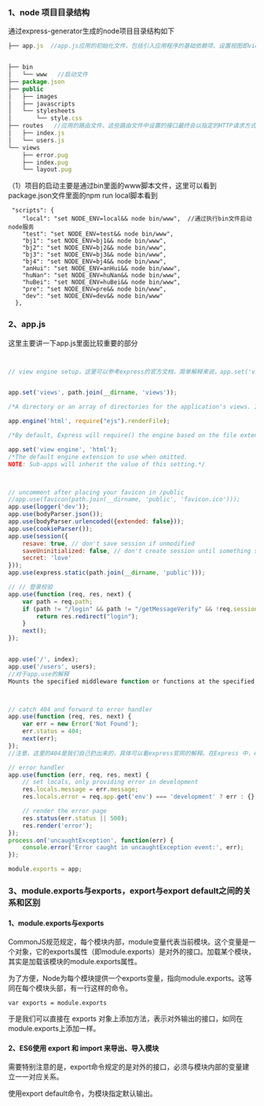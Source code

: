 ### 1、node 项目目录结构

通过express-generator生成的node项目目录结构如下

```js
├── app.js  //app.js应用的初始化文件，包括引入应用程序的基础依赖项、设置视图即view的引擎目录以及模板、设置静				态资源路径、配置通用的中间件、引入路由和一些错误处理中间件等


├── bin
│   └── www   //启动文件
├── package.json
├── public
│   ├── images
│   ├── javascripts
│   └── stylesheets
│       └── style.css
├── routes   //应用的路由文件，这些路由文件中设置的接口最终会以指定的HTTP请求方式暴露给用户，并在用户请求之	├					将结果返回。
│   ├── index.js
│   └── users.js
└── views
    ├── error.pug
    ├── index.pug
    └── layout.pug
```

（1）项目的启动主要是通过bin里面的www脚本文件，这里可以看到package.json文件里面的npm run local脚本看到

```
 "scripts": {
    "local": "set NODE_ENV=local&& node bin/www",  //通过执行bin文件启动node服务
    "test": "set NODE_ENV=test&& node bin/www",
    "bj1": "set NODE_ENV=bj1&& node bin/www",
    "bj2": "set NODE_ENV=bj2&& node bin/www",
    "bj3": "set NODE_ENV=bj3&& node bin/www",
    "bj4": "set NODE_ENV=bj4&& node bin/www",
    "anHui": "set NODE_ENV=anHui&& node bin/www",
    "huNan": "set NODE_ENV=huNan&& node bin/www",
    "huBei": "set NODE_ENV=huBei&& node bin/www",
    "pre": "set NODE_ENV=pre&& node bin/www",
    "dev": "set NODE_ENV=dev&& node bin/www"
  },
```

### 2、app.js

这里主要讲一下app.js里面比较重要的部分

```js


// view engine setup，这里可以参考express的官方文档，简单解释来说，app.set('view')指定了网页视图渲染的模板,可以参考下面给出的解释


app.set('views', path.join(__dirname, 'views'));

/*A directory or an array of directories for the application's views. If an array, the views are looked up in the order they occur in the array.*/

app.engine('html', require("ejs").renderFile);

/*By default, Express will require() the engine based on the file extension. For example, if you try to render a “foo.pug” file, Express invokes the following internally, and caches the require() on subsequent calls to increase performance.*/

app.set('view engine', 'html');
/*The default engine extension to use when omitted.
NOTE: Sub-apps will inherit the value of this setting.*/



// uncomment after placing your favicon in /public
//app.use(favicon(path.join(__dirname, 'public', 'favicon.ico')));
app.use(logger('dev'));
app.use(bodyParser.json());
app.use(bodyParser.urlencoded({extended: false}));
app.use(cookieParser());
app.use(session({
    resave: true, // don't save session if unmodified
    saveUninitialized: false, // don't create session until something stored
    secret: 'love'
}));
app.use(express.static(path.join(__dirname, 'public')));

// // 登录校验
app.use(function (req, res, next) {
    var path = req.path;
    if (path != "/login" && path != "/getMessageVerify" && !req.session.user&&path != "/getMsgCode") {
        return res.redirect("login");
    }
    next();
});


app.use('/', index);
app.use('/users', users);
//对于app.use的解释
Mounts the specified middleware function or functions at the specified path: the middleware function is executed when the base of the requested path matches path.



// catch 404 and forward to error handler
app.use(function (req, res, next) {
    var err = new Error('Not Found');
    err.status = 404;
    next(err);
});
//注意，这里的404是我们自己扔出来的，具体可以看express官网的解释。在Express 中，404 回应并不是错误的结果，因此错误处理常式中介软体不会截取它们。会有此行为是因为404 回应仅表示没有额外的工作来执行；换句话说，Express 已执行所有的中介软体函数和路由，并发现它们都没有回应。您唯一要做的是在堆叠的最底端（其他所有函数下方），新增一个中介软体函数，以处理404 回应。简单的说，前面的路由什么的我们都没有命中，都没有return，一路下来我们没有任何处理结果，这时候，我们就可以扔出404,让下一步的函数处理。

// error handler
app.use(function (err, req, res, next) {
    // set locals, only providing error in development
    res.locals.message = err.message;
    res.locals.error = req.app.get('env') === 'development' ? err : {};

    // render the error page
    res.status(err.status || 500);
    res.render('error');
});
process.on('uncaughtException', function(err) {
    console.error('Error caught in uncaughtException event:', err);
});

module.exports = app;

```

### 3、module.exports与exports，export与export default之间的关系和区别

#### 1、module.exports与exports

CommonJS规范规定，每个模块内部，module变量代表当前模块。这个变量是一个对象，它的exports属性（即module.exports）是对外的接口。加载某个模块，其实是加载该模块的module.exports属性。

为了方便，Node为每个模块提供一个exports变量，指向module.exports。这等同在每个模块头部，有一行这样的命令。

```
var exports = module.exports
```

于是我们可以直接在 exports 对象上添加方法，表示对外输出的接口，如同在module.exports上添加一样。

#### 2、ES6使用 export 和 import 来导出、导入模块

需要特别注意的是，export命令规定的是对外的接口，必须与模块内部的变量建立一一对应关系。

使用export default命令，为模块指定默认输出。